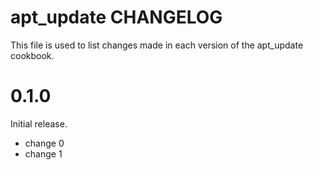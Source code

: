 # apt_update CHANGELOG

This file is used to list changes made in each version of the apt_update cookbook.

# 0.1.0

Initial release.

- change 0
- change 1

